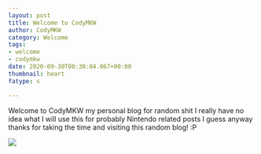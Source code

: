 ```yaml
---
layout: post
title: Welcome to CodyMKW
author: CodyMKW
category: Welcome
tags:
- welcome
- codymkw
date: 2020-09-30T00:38:04.067+00:00
thumbnail: heart
fatype: s

---
```

Welcome to CodyMKW my personal blog for random shit I really have no idea what I will use this for probably Nintendo related posts I guess anyway thanks for taking the time and visiting this random blog! :P

![](https://i.imgur.com/Kz9Az9a.gif)